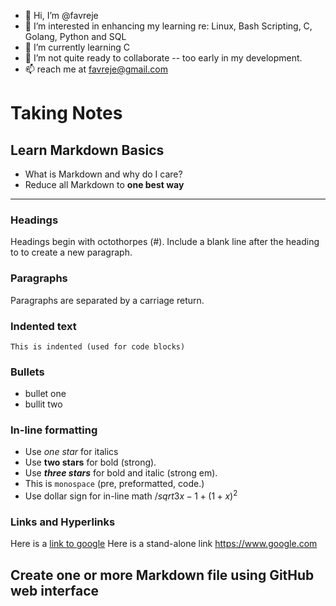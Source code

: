 - 👋 Hi, I’m @favreje
- 👀 I’m interested in enhancing my learning re: Linux, Bash Scripting, C, Golang, Python and SQL
- 🌱 I’m currently learning C
- 💞️ I’m not quite ready to collaborate -- too early in my development.
- 📫 reach me at favreje@gmail.com

<!---
favreje/favreje is a ✨ special ✨ repository because its `README.md` (this file) appears on your GitHub profile.
You can click the Preview link to take a look at your changes.
--->


# Taking Notes


## Learn Markdown Basics

* What is Markdown and why do I care?
* Reduce all Markdown to **one best way**
----

### Headings
Headings begin with octothorpes (#). Include a blank line after the heading to to
create a new paragraph.

### Paragraphs
Paragraphs are separated by a carriage return.

### Indented text
```
This is indented (used for code blocks)
```

### Bullets
* bullet one
* bullit two

### In-line formatting
* Use *one star* for italics
* Use **two stars** for bold (strong).
* Use ***three stars*** for bold and italic (strong em).
* This is `monospace` (pre, preformatted, code.)
* Use dollar sign for in-line math $/sqrt{3x-1}+(1+x)^2$


### Links and Hyperlinks

Here is a [link to google](https://www.google.com)
Here is a stand-alone link
<https://www.google.com>





## Create one or more Markdown file using GitHub web interface
